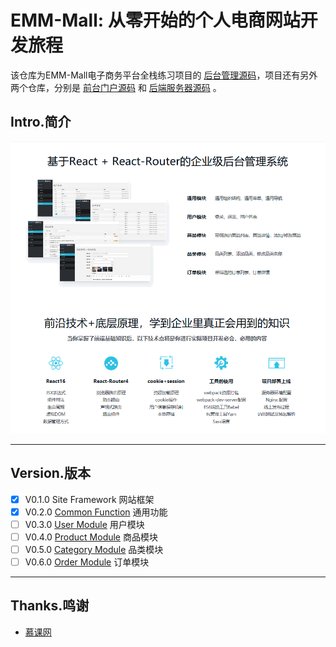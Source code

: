# EMM-Mall: 从零开始的个人电商网站开发旅程

该仓库为EMM-Mall电子商务平台全栈练习项目的 [后台管理源码](https://github.com/Emmettwoo/EMM-Mall-Manage)，项目还有另外两个仓库，分别是 [前台门户源码](https://github.com/Emmettwoo/EMM-Mall-Portal) 和 [后端服务器源码](https://github.com/Emmettwoo/EMM-Mall-Backend) 。




## Intro.简介

![Features](/wiki/images/Features.png)

---

## Version.版本

- [x] V0.1.0 Site Framework 网站框架
- [x] V0.2.0 [Common Function](/src/component) 通用功能
- [ ] V0.3.0 [User Module](/src/page/user) 用户模块
- [ ] V0.4.0 [Product Module](#) 商品模块
- [ ] V0.5.0 [Category Module](#) 品类模块
- [ ] V0.6.0 [Order Module](#) 订单模块

---

## Thanks.鸣谢

- [慕课网](https://coding.imooc.com/class/179.html)
